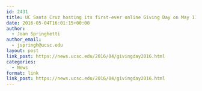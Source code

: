 ```yaml
---
id: 2431
title: UC Santa Cruz hosting its first-ever online Giving Day on May 11
date: 2016-05-04T16:01:15+00:00
author:
  - Joan Springhetti
author_email:
  - jspringh@ucsc.edu
layout: post
link_post: https://news.ucsc.edu/2016/04/givingday2016.html
categories:
  - News
format: link
link_post: https://news.ucsc.edu/2016/04/givingday2016.html
---
```

